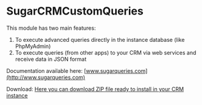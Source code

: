# SugarCRMCustomQueries

This module has two main features:

1. To execute advanced queries directly in the instance database (like PhpMyAdmin)
2. To execute queries (from other apps) to your CRM via web services and receive data in JSON format

Documentation available here:
[www.sugarqueries.com](http://www.sugarqueries.com)

Download:
[Here you can download ZIP file ready to install in your CRM instance](https://github.com/audoxcl/SugarCRMCustomQueries/releases/latests/download/CustomQueries.zip)
